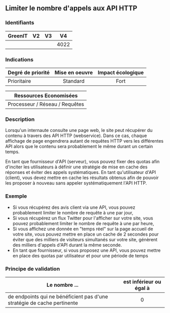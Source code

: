 ## Limiter le nombre d'appels aux API HTTP

### Identifiants

| GreenIT |  V2  |  V3  |  V4  |
| :-----: | :--: | :--: | :--: |
|         |      |      | 4022 |

### Indications

| Degré de priorité | Mise en oeuvre | Impact écologique |
| ----------------- | :------------: | :---------------: |
| Prioritaire       |    Standard    |       Fort        |


|Ressources Economisées     |
|:----------------------------: |
| Processeur / Réseau / Requêtes |

### Description

Lorsqu'un internaute consulte une page web, le site peut récupérer du contenu à travers des API HTTP (webservice).
Dans ce cas, chaque affichage de page engendrera autant de requêtes HTTP vers les différentes API alors que le contenu sera probablement le même durant un certain temps.

En tant que fournisseur d'API (serveur), vous pouvez fixer des quotas afin d'inciter les utilisateurs à définir une stratégie de mise en cache des réponses et éviter des appels systématiques.
En tant qu'utilisateur d'API (client), vous devez mettre en cache les résultats obtenus afin de pouvoir les proposer à nouveau sans appeler systématiquement l'API HTTP.


### Exemple

 - Si vous récupérez des avis client via une API, vous pouvez probablement limiter le nombre de requête à une par jour,
 - Si vous récupérez un flux Twitter pour l'afficher sur votre site, vous pouvez probablement limiter le nombre de requête à une par heure,
 - Si vous affichez une donnée en "temps réel" sur la page accueil de votre site, vous pouvez mettre en place un cache de 2 secondes pour éviter que des milliers de visiteurs simultanés sur votre site, génèrent des milliers d'appels d'API durant la même seconde.
 - En tant que fournisseur, si vous proposez une API, vous pouvez mettre en place des quotas par utilisateur et pour une période de temps


### Principe de validation

| Le nombre ... | est inférieur ou égal à |
| ------------- | :---------------------: |
| de endpoints qui ne bénéficient pas d'une stratégie de cache pertinente | 0 |
